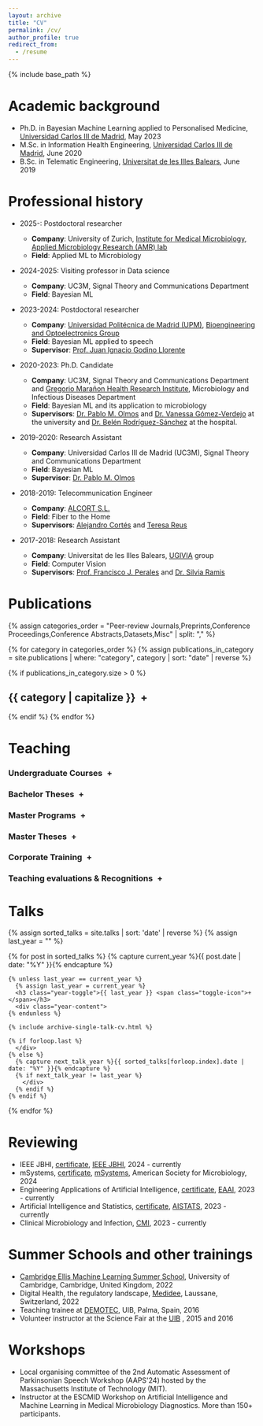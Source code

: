 ```yaml
---
layout: archive
title: "CV"
permalink: /cv/
author_profile: true
redirect_from:
  - /resume
---
```


{% include base_path %}

Academic background
======

* Ph.D. in Bayesian Machine Learning applied to Personalised Medicine, [Universidad Carlos III de Madrid](https://www.uc3m.es/Home), May 2023
* M.Sc. in Information Health Engineering, [Universidad Carlos III de Madrid](https://www.uc3m.es/Home), June 2020
* B.Sc. in Telematic Engineering, [Universitat de les Illes Balears](https://www.uib.es/es/), June 2019

Professional history
======
* 2025-: Postdoctoral researcher
  * __Company__: University of Zurich, [Institute for Medical Microbiology](https://www.imm.uzh.ch), [Applied  Microbiology  Research (AMR) lab](https://appliedmicrobiologyresearch.net)
  * __Field__: Applied ML to Microbiology

* 2024-2025: Visiting professor in Data science
  * __Company__: UC3M, Signal Theory and Communications Department
  * __Field__: Bayesian ML

* 2023-2024: Postdoctoral researcher
  * __Company__: [Universidad Politécnica de Madrid (UPM)](https://www.upm.es), [Bioengineering and Optoelectronics Group](http://www.byo.upm.es/BYO/research)
  * __Field__: Bayesian ML applied to speech
  * __Supervisor__: [Prof. Juan Ignacio Godino Llorente](http://www.byo.upm.es/BYO/people/juan-ignacio-godino-llorente)

* 2020-2023: Ph.D. Candidate
  * __Company__: UC3M, Signal Theory and Communications Department and [Gregorio Marañon Health Research Institute](https://www.iisgm.com/), Microbiology and Infectious Diseases Department
  * __Field__: Bayesian ML and its application to microbiology
  * __Supervisors__: [Dr. Pablo M. Olmos](https://www.tsc.uc3m.es/~olmos/) and [Dr. Vanessa Gómez-Verdejo](https://vanessa.webs.tsc.uc3m.es) at the university and [Dr. Belén Rodríguez-Sánchez](https://scholar.google.es/citations?user=W9sZbBoAAAAJ&hl=es) at the hospital.

* 2019-2020: Research Assistant
  * __Company__: Universidad Carlos III de Madrid (UC3M), Signal Theory and Communications Department
  * __Field__: Bayesian ML
  * __Supervisor__: [Dr. Pablo M. Olmos](https://www.tsc.uc3m.es/~olmos/)
  
* 2018-2019: Telecommunication Engineer
  * __Company__: [ALCORT S.L.](https://alcort.net/sobre-nosotros/)
  * __Field__: Fiber to the Home
  * __Supervisors__: [Alejandro Cortés](https://www.linkedin.com/in/alejandro-cort%C3%A9s-956a063/) and [Teresa Reus](https://www.linkedin.com/in/teresareusgelabert/)

* 2017-2018: Research Assistant
  * __Company__: Universitat de les Illes Balears, [UGIVIA](http://ugivia.uib.es/membres/) group
  * __Field__: Computer Vision
  * __Supervisors__: [Prof. Francisco J. Perales](https://www.uib.es/es/personal/ABDMyNjY/) and [Dr. Silvia Ramis](https://www.uib.cat/personal/ABjExMTI3OA/)

Publications
======

{% assign categories_order = "Peer-review Journals,Preprints,Conference Proceedings,Conference Abstracts,Datasets,Misc" | split: "," %}

{% for category in categories_order %}
  {% assign publications_in_category = site.publications
     | where: "category", category
     | sort: "date"
     | reverse %}

  {% if publications_in_category.size > 0 %}
<h2 class="category-toggle">{{ category | capitalize }} <span class="toggle-icon">+</span></h2>
<div id="publications-{{ category | slugify }}" class="publications-section">
      {% for post in publications_in_category %}
        {% include archive-single.html %}
      {% endfor %}
</div>
  {% endif %}
{% endfor %}


Teaching
======
<!-- Undergraduate Courses -->
<h3 class="section-toggle" onclick="toggleSection('undergraduate-section')">Undergraduate Courses <span id="toggle-icon-undergraduate-section" class="toggle-icon">+</span></h3>
<div id="undergraduate-section" class="section-content">
  {% for post in site.teaching %}
    {% if post.type == "Undergraduate course" %}
      {% include archive-single-cv.html %}
    {% endif %}
  {% endfor %}
</div>

<!-- Bachelor Theses -->
<h3 class="section-toggle" onclick="toggleSection('bt-section')">Bachelor Theses <span id="toggle-icon-corporate-section" class="toggle-icon">+</span></h3>
<div id="bt-section" class="section-content">
  {% for post in site.teaching %}
    {% if post.type == "Bachelor Thesis" %}
      {% include archive-single-cv.html %}
    {% endif %}
  {% endfor %}
</div>

<!-- Master Programs -->
<h3 class="section-toggle" onclick="toggleSection('master-section')">Master Programs <span id="toggle-icon-master-section" class="toggle-icon">+</span></h3>
<div id="master-section" class="section-content">
  {% for post in site.teaching %}
    {% if post.type == "Master course" %}
      {% include archive-single-cv.html %}
    {% endif %}
  {% endfor %}
</div>

<!-- Master Theses -->
<h3 class="section-toggle" onclick="toggleSection('mt-section')">Master Theses <span id="toggle-icon-corporate-section" class="toggle-icon">+</span></h3>
<div id="mt-section" class="section-content">
  {% for post in site.teaching %}
    {% if post.type == "Master Thesis" %}
      {% include archive-single-cv.html %}
    {% endif %}
  {% endfor %}
</div>


<!-- Corporate Training -->
<h3 class="section-toggle" onclick="toggleSection('corporate-section')">Corporate Training <span id="toggle-icon-corporate-section" class="toggle-icon">+</span></h3>
<div id="corporate-section" class="section-content">
  {% for post in site.teaching %}
    {% if post.type == "Corporate training" %}
      {% include archive-single-cv.html %}
    {% endif %}
  {% endfor %}
</div>

<!-- Teaching Evaluations & Recognitions -->
<h3 class="section-toggle" onclick="toggleSection('evaluation-section')">Teaching evaluations & Recognitions <span id="toggle-icon-evaluation-section" class="toggle-icon">+</span></h3>
<div id="evaluation-section" class="section-content">
  <ul>
    <li>Based on <strong>9 official teaching evaluations</strong>, achieved an average score of <strong>4.83 / 5</strong> with a standard deviation of <strong>0.29</strong>.</li>
    <li>Recipient of multiple formal letters of recognition from Universidad Carlos III de Madrid for outstanding teaching performance.</li>
    <li><a href="/assets/felicitaciones.pdf" target="_blank">Full record of evaluations and recognition letters (PDF)</a></li>
  </ul>
</div>


Talks
======
{% assign sorted_talks = site.talks | sort: 'date' | reverse %}
{% assign last_year = "" %}

<div class="cv-container">
  {% for post in sorted_talks %}
    {% capture current_year %}{{ post.date | date: "%Y" }}{% endcapture %}

    {% unless last_year == current_year %}
      {% assign last_year = current_year %}
      <h3 class="year-toggle">{{ last_year }} <span class="toggle-icon">+</span></h3>
      <div class="year-content">
    {% endunless %}

    {% include archive-single-talk-cv.html %}

    {% if forloop.last %}
      </div>
    {% else %}
      {% capture next_talk_year %}{{ sorted_talks[forloop.index].date | date: "%Y" }}{% endcapture %}
      {% if next_talk_year != last_year %}
        </div>
      {% endif %}
    {% endif %}
  {% endfor %}
</div>

Reviewing
======
* IEEE JBHI, [certificate](https://publons.com/wos-op/review/author/ELOAqeQL/), [IEEE JBHI](https://www.embs.org/jbhi/), 2024 - currently
* mSystems, [certificate](https://publons.com/wos-op/review/author/BlaEXPKv/), [mSystems](https://journals.asm.org/journal/msystemsn), American Society for Microbiology, 2024
* Engineering Applications of Artificial Intelligence, [certificate](https://aguerrerolopez.github.io/images/Certificate_EAAI_Recognised.pdf), [EAAI](https://www.sciencedirect.com/journal/engineering-applications-of-artificial-intelligence), 2023 - currently
* Artificial Intelligence and Statistics, [certificate](http://aistats.org/aistats2023/reviewers.html), [AISTATS](http://aistats.org/aistats2023/), 2023 - currently
* Clinical Microbiology and Infection, [CMI](https://www.sciencedirect.com/journal/clinical-microbiology-and-infection), 2023 - currently

Summer Schools and other trainings
======
* [Cambridge Ellis Machine Learning Summer School](http://www.ellis.eng.cam.ac.uk/summerschool/), University of Cambridge, Cambridge, United Kingdom, 2022
* Digital Health, the regulatory landscape, [Medidee](https://medidee.com), Laussane, Switzerland, 2022
* Teaching trainee at [DEMOTEC](https://eps.uib.cat/demotec/), UIB, Palma, Spain, 2016 
* Volunteer instructor at the Science Fair at the [UIB](https://seras.uib.cat/ciencia/2016/) , 2015 and 2016

Workshops
=====
* Local organising committee of the 2nd Automatic Assessment of Parkinsonian Speech Workshop (AAPS'24) hosted by the Massachusetts Institute of Technology (MIT).
* Instructor at the ESCMID Workshop on Artificial Intelligence and Machine Learning in Medical Microbiology Diagnostics. More than 150+ participants.

  

<style>
.section-toggle {
  cursor: pointer;
  margin-bottom: 5px;
}

.section-content {
  display: none;
  margin-bottom: 20px;
}

.toggle-icon {
  margin-left: 5px;
}

.publications-section {
  display: none;
  margin-bottom: 20px;
}

.year-content {
    display: none; /* Hide the content by default */
  }

.category-toggle {
  cursor: pointer;
}
</style>



<script>
document.querySelectorAll('.year-toggle').forEach(function (toggle) {
    toggle.addEventListener('click', function () {
      var content = this.nextElementSibling;
      content.style.display = content.style.display === 'none' ? 'block' : 'none';
      this.querySelector('.toggle-icon').textContent = content.style.display === 'none' ? '+' : '-';
    });
  });

var yearToggles = document.querySelectorAll('.year-toggle');
yearToggles.forEach(function(toggle) {
  toggle.addEventListener('click', function() {
    var publicationsSection = this.nextElementSibling;
    var toggleIcon = this.querySelector('.toggle-icon');
    
    if (publicationsSection.style.display === 'none') {
      publicationsSection.style.display = 'block';
      toggleIcon.innerHTML = '-';
    } else {
      publicationsSection.style.display = 'none';
      toggleIcon.innerHTML = '+';
    }
  });
});
function toggleSection(sectionId) {
  var sectionContent = document.getElementById(sectionId);
  var toggleIcon = document.getElementById("toggle-icon-" + sectionId);
  
  if (sectionContent.style.display === "none") {
    sectionContent.style.display = "block";
    toggleIcon.innerHTML = "-";
  } else {
    sectionContent.style.display = "none";
    toggleIcon.innerHTML = "+";
  }
}
var categoryToggles = document.querySelectorAll('.category-toggle');
categoryToggles.forEach(function(toggle) {
  toggle.addEventListener('click', function() {
    var publicationsSection = this.nextElementSibling;
    var toggleIcon = this.querySelector('.toggle-icon');
    
    if (publicationsSection.style.display === 'none') {
      publicationsSection.style.display = 'block';
      toggleIcon.innerHTML = '-';
    } else {
      publicationsSection.style.display = 'none';
      toggleIcon.innerHTML = '+';
    }
  });
});
</script>


